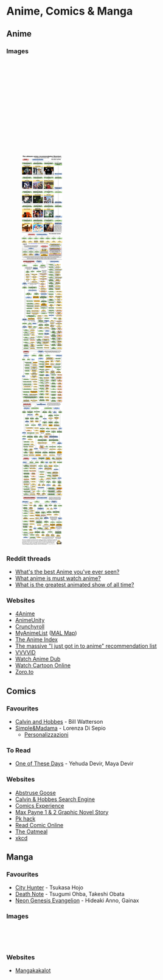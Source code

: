 # Anime, Comics & Manga

## Anime

### Images

<figure><img src="https://i.pinimg.com/736x/e8/a5/d5/e8a5d5b526036abdee372c4b1bb2f867.jpg" alt=""><figcaption></figcaption></figure>

<figure><img src="https://i.pinimg.com/564x/e8/46/d8/e846d8bc65a03be755e419fcd678fdfc.jpg" alt=""><figcaption></figcaption></figure>

<figure><img src="https://i.pinimg.com/736x/8c/20/1f/8c201fe2871b6aa6a76d4e9fb9f60f6b.jpg" alt=""><figcaption></figcaption></figure>

<figure><img src="../.gitbook/assets/Anime Recommendation Chart for Beginners.png" alt=""><figcaption></figcaption></figure>

<figure><img src="https://www.99chan.org/a/src/132491646860.jpg" alt=""><figcaption></figcaption></figure>

<figure><img src="https://i.pinimg.com/564x/d6/5f/f2/d65ff29dc7d7e902240e64b54c8c4eca.jpg" alt=""><figcaption></figcaption></figure>

<figure><img src="https://i.imgur.com/rZP3tWT.jpeg" alt=""><figcaption></figcaption></figure>

<figure><img src="https://files.catbox.moe/niiza4.jpg" alt=""><figcaption></figcaption></figure>

<figure><img src="../.gitbook/assets/The Ultimate Anime Recommendation Flowchart.jpg" alt=""><figcaption></figcaption></figure>

### Reddit threads

* [What's the best Anime you've ever seen?](https://www.reddit.com/r/AskReddit/comments/wb6au0/whats_the_best_anime_youve_ever_seen/)
* [What anime is must watch anime?](https://www.reddit.com/r/AskReddit/comments/y2rqge/what_anime_is_must_watch_anime/)
* [What is the greatest animated show of all time?](https://www.reddit.com/r/AskReddit/comments/147bva7/what_is_the_greatest_animated_show_of_all_time/)

### Websites

* [4Anime](https://4anime.to/)
* [AnimeUnity](https://www.animeunity.tv/)
* [Crunchyroll](https://www.crunchyroll.com)
* [MyAnimeList](https://myanimelist.net/) ([MAL Map](https://www.malmap.net))
* [The Anime Index](https://piracy.moe/)
* [The massive "I just got in to anime" recommendation list](https://redditanime.fandom.com/wiki/The_massive_%22I_just_got_in_to_anime%22_recommendation_list)
* [VVVVID](https://www.vvvvid.it)
* [Watch Anime Dub](https://www.wcostream.com/)
* [Watch Cartoon Online](https://www.wcofun.com/)
* [Zoro.to](https://zoro.to/)

## Comics

### Favourites

* [Calvin and Hobbes](https://www.wikiwand.com/en/articles/Calvin_and_Hobbes) - Bill Watterson
* [Simple\&Madama](https://www.simplemadama.com/) - Lorenza Di Sepio
  * [Personalizzazioni](https://www.simplemadama.com/personalizza/)

### To Read

* [One of These Days](https://www.amazon.co.uk/One-Those-Days-Yehuda-Devir/dp/0593231430) - Yehuda Devir, Maya Devir

### Websites

* [Abstruse Goose](https://abstrusegoose.com/)
* [Calvin & Hobbes Search Engine](https://michaelyingling.com/random/calvin_and_hobbes/)
* [Comics Experience](https://comicsexperience.com/)
* [Max Payne 1 & 2 Graphic Novel Story](http://gldio.com/wrkz/max_payne/)
* [Pk hack](https://pkhack.altervista.org/)
* [Read Comic Online](https://readcomiconline.to/)
* [The Oatmeal](https://theoatmeal.com/)
* [xkcd](https://xkcd.com/)

## Manga

### Favourites

* [City Hunter](https://www.wikiwand.com/en/City_Hunter) - Tsukasa Hojo
* [Death Note](https://www.wikiwand.com/en/Death_Note) - Tsugumi Ohba, Takeshi Obata
* [Neon Genesis Evangelion](https://www.wikiwand.com/en/Neon_Genesis_Evangelion) - Hideaki Anno, Gainax

### Images

<figure><img src="https://i.pinimg.com/originals/83/70/9e/83709ef9a958a80b56ec4404dc9457b8.jpg" alt=""><figcaption></figcaption></figure>

<figure><img src="https://i.pinimg.com/736x/76/93/60/76936035ab5616813ed04bd46e297139.jpg" alt=""><figcaption></figcaption></figure>

### Websites

* [Mangakakalot](https://mangakakalot.com/)
